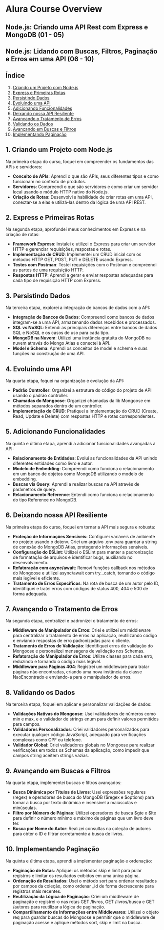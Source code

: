 # Alura Course Overview
## Node.js: Criando uma API Rest com Express e MongoDB (01 - 05)
## Node.js: Lidando com Buscas, Filtros, Paginação e Erros em uma API (06 - 10)


## Índice
1. [Criando um Projeto com Node.js](#1-criando-um-projeto-com-nodejs)
2. [Express e Primeiras Rotas](#2-express-e-primeiras-rotas)
3. [Persistindo Dados](#3-persistindo-dados)
4. [Evoluindo uma API](#4-evoluindo-uma-api)
5. [Adicionando Funcionalidades](#5-adicionando-funcionalidades)
6. [Deixando nossa API Resiliente](#6-deixando-nossa-api-resiliente)
7. [Avançando o Tratamento de Erros](#7-avançando-o-tratamento-de-erros)
8. [Validando os Dados](#8-validando-os-dados)
9. [Avançando em Buscas e Filtros](#9-avançando-em-buscas-e-filtros)
10. [Implementando Paginação](#10-implementando-paginação)

## 1. Criando um Projeto com Node.js
Na primeira etapa do curso, foquei em compreender os fundamentos das APIs e servidores:
- **Conceito de APIs**: Aprendi o que são APIs, seus diferentes tipos e como funcionam no contexto de produtos.
- **Servidores**: Compreendi o que são servidores e como criar um servidor local usando o módulo HTTP nativo do Node.js.
- **Criação de Rotas**: Desenvolvi a habilidade de criar rotas em uma API, conectar-se a elas e utilizá-las dentro da lógica de uma API REST.

## 2. Express e Primeiras Rotas
Na segunda etapa, aprofundei meus conhecimentos em Express e na criação de rotas:
- **Framework Express**: Instalei e utilizei o Express para criar um servidor HTTP e gerenciar requisições, respostas e rotas.
- **Implementação de CRUD**: Implementei um CRUD inicial com os métodos HTTP GET, POST, PUT e DELETE usando Express.
- **Testes com Postman**: Testei requisições com o Postman e compreendi as partes de uma requisição HTTP.
- **Respostas HTTP**: Aprendi a gerar e enviar respostas adequadas para cada tipo de requisição HTTP com Express.

## 3. Persistindo Dados
Na terceira etapa, explorei a integração de bancos de dados com a API:
- **Integração de Bancos de Dados**: Compreendi como bancos de dados integram-se a uma API, armazenando dados recebidos e processados.
- **SQL vs NoSQL**: Entendi as principais diferenças entre bancos de dados SQL e NoSQL e os casos de uso para cada tipo.
- **MongoDB na Nuvem**: Utilizei uma instância gratuita do MongoDB na nuvem através do Mongo Atlas e conectei à API.
- **Model e Schema**: Aprendi os conceitos de model e schema e suas funções na construção de uma API.

## 4. Evoluindo uma API
Na quarta etapa, foquei na organização e evolução da API:
- **Padrão Controller**: Organizei a estrutura do código do projeto de API usando o padrão controller.
- **Chamadas do Mongoose**: Organizei chamadas da lib Mongoose em métodos separados dentro de um controller.
- **Implementação de CRUD**: Pratiquei a implementação do CRUD (Create, Read, Update e Delete) com respostas HTTP e rotas correspondentes.

## 5. Adicionando Funcionalidades
Na quinta e última etapa, aprendi a adicionar funcionalidades avançadas à API:
- **Relacionamento de Entidades**: Evoluí as funcionalidades da API unindo diferentes entidades como livro e autor.
- **Modelo de Embedding**: Compreendi como funciona o relacionamento em um banco de objetos como MongoDB utilizando o modelo de embedding.
- **Buscas via Query**: Aprendi a realizar buscas na API através de parâmetros de query.
- **Relacionamento Reference**: Entendi como funciona o relacionamento do tipo Reference no MongoDB.

## 6. Deixando nossa API Resiliente
Na primeira etapa do curso, foquei em tornar a API mais segura e robusta:
- **Proteção de Informações Sensíveis**: Configurei variáveis de ambiente no projeto usando o dotenv. Criei um arquivo .env para guardar a string de conexão do MongoDB Atlas, protegendo informações sensíveis.
- **Configuração do ESLint**: Utilizei o ESLint para manter a padronização de formatação de arquivos e identificar bugs, auxiliando no desenvolvimento.
- **Refatoração com async/await**: Removi funções callback nos métodos do Mongoose e utilizei async/await com try...catch, tornando o código mais legível e eficiente.
- **Tratamento de Erros Específicos**: Na rota de busca de um autor pelo ID, identifiquei e tratei erros com códigos de status 400, 404 e 500 de forma adequada.

## 7. Avançando o Tratamento de Erros
Na segunda etapa, centralizei e padronizei o tratamento de erros:
- **Middleware de Manipulador de Erros**: Criei e utilizei um middleware para centralizar o tratamento de erros na aplicação, reutilizando código e enviando respostas de erro padronizadas para o cliente.
- **Tratamento de Erros de Validação**: Identifiquei erros de validação do Mongoose e personalizei mensagens de validação nos Schemas.
- **Refatoração do Manipulador de Erros**: Utilize classes para cada erro, reduzindo e tornando o código mais legível.
- **Middleware para Páginas 404**: Registrei um middleware para tratar páginas não encontradas, criando uma nova instância da classe NaoEncontrado e enviando-a para o manipulador de erros.

## 8. Validando os Dados
Na terceira etapa, foquei em aplicar e personalizar validações de dados:
- **Validações Nativas do Mongoose**: Usei validadores de números como min e max, e o validador de strings enum para definir valores permitidos para campos.
- **Validadores Personalizados**: Criei validadores personalizados para executar qualquer código JavaScript, adequado para verificações complexas como CPF ou telefone.
- **Validador Global**: Criei validadores globais no Mongoose para realizar verificações em todos os Schemas da aplicação, como impedir que campos string aceitem strings vazias.

## 9. Avançando em Buscas e Filtros
Na quarta etapa, implementei buscas e filtros avançados:
- **Busca Dinâmica por Títulos de Livros**: Usei expressões regulares (regex) e operadores de busca do MongoDB ($regex e $options) para tornar a busca por texto dinâmica e insensível a maiúsculas e minúsculas.
- **Filtro por Número de Páginas**: Utilizei operadores de busca $gte e $lte para definir o número mínimo e máximo de páginas que um livro deve ter.
- **Busca por Nome do Autor**: Realizei consultas na coleção de autores para obter o ID e filtrar corretamente a busca de livros.

## 10. Implementando Paginação
Na quinta e última etapa, aprendi a implementar paginação e ordenação:
- **Paginação de Rotas**: Apliquei os métodos skip e limit para pular registros e limitar os resultados exibidos em uma única página.
- **Ordenação de Resultados**: Usei o método sort para ordenar resultados por campos da coleção, como ordenar _id de forma decrescente para registros mais recentes.
- **Reutilização da Lógica de Paginação**: Criei um middleware de paginação e registrei-o nas rotas GET /livros, GET /livros/busca e GET /autores para reutilizar a lógica de paginação.
- **Compartilhamento de Informações entre Middlewares**: Utilizei o objeto req para guardar buscas do Mongoose e permitir que o middleware de paginação acesse e aplique métodos sort, skip e limit na busca.
